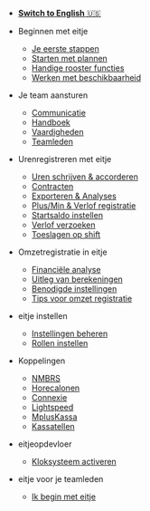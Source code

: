 * [**Switch to English** 🇺🇸 ](/en/)

* Beginnen met eitje

	* [Je eerste stappen](je-eerste-stappen.md)
	* [Starten met plannen](starten-met-plannen.md)
	* [Handige rooster functies](handige-rooster-functies.md)
	* [Werken met beschikbaarheid](werken-met-beschikbaarheid.md)

* Je team aansturen

	* [Communicatie](communicatie.md)
	* [Handboek](handboek.md)
	* [Vaardigheden](vaardigheden.md)
	* [Teamleden](teamleden.md)

* Urenregistreren met eitje

	* [Uren schrijven & accorderen](urenregistratie.md)
	* [Contracten](contracten.md)
	* [Exporteren & Analyses](exporteren.md)
	* [Plus/Min & Verlof registratie](plusmin.md)
	* [Startsaldo instellen](startSaldo.md)
	* [Verlof verzoeken](verlof.md)
	* [Toeslagen op shift](toeslagen.md)

* Omzetregistratie in eitje
	* [Financiële analyse](loonkosten.md)
	* [Uitleg van berekeningen](opbouw-loonkosten.md)
	* [Benodigde instellingen](omzet-instellingen.md)
	* [Tips voor omzet registratie](tips-omzet.md)



* eitje instellen

	* [Instellingen beheren](instellingen.md)
	* [Rollen instellen](rollen.md)
	

* Koppelingen

	* [NMBRS](nmbrs.md)
	* [Horecalonen](horecalonen.md)
	* [Connexie](connexie.md)
	* [Lightspeed](lightspeed.md)
	* [MplusKassa](mplus.md)
	* [Kassatellen](kassatellen.md)
	
	

* eitjeopdevloer

	* [Kloksysteem activeren](eitjeopdevloer.md)

* eitje voor je teamleden

	* [Ik begin met eitje](ikbeginmeteitje.md)	



